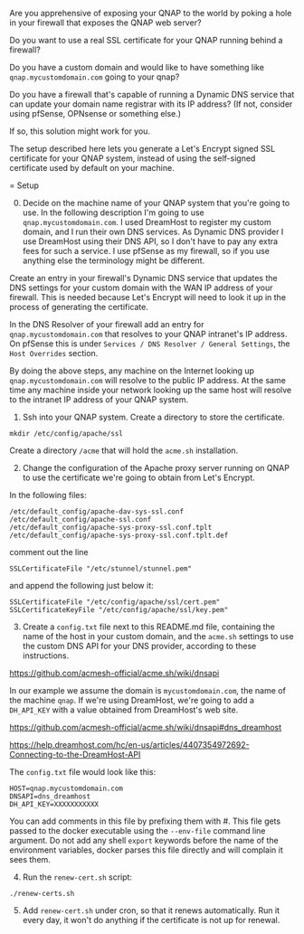 Are you apprehensive of exposing your QNAP to the world by poking a
hole in your firewall that exposes the QNAP web server?

Do you want to use a real SSL certificate for your QNAP running behind
a firewall?

Do you have a custom domain and would like to have something like
`qnap.mycustomdomain.com` going to your qnap?

Do you have a firewall that's capable of running a Dynamic DNS service
that can update your domain name registrar with its IP address? (If
not, consider using pfSense, OPNsense or something else.)

If so, this solution might work for you.

The setup described here lets you generate a Let's Encrypt signed SSL
certificate for your QNAP system, instead of using the self-signed
certificate used by default on your machine.

= Setup

0. Decide on the machine name of your QNAP system that you're going to
   use. In the following description I'm going to use
   `qnap.mycustomdomain.com`. I used DreamHost to register my custom
   domain, and I run their own DNS services. As Dynamic DNS provider I
   use DreamHost using their DNS API, so I don't have to pay any extra
   fees for such a service. I use pfSense as my firewall, so if you
   use anything else the terminology might be different.

Create an entry in your firewall's Dynamic DNS service that updates
the DNS settings for your custom domain with the WAN IP address of
your firewall. This is needed because Let's Encrypt will need to look
it up in the process of generating the certificate.

In the DNS Resolver of your firewall add an entry for
`qnap.mycustomdomain.com` that resolves to your QNAP intranet's IP
address. On pfSense this is under `Services / DNS Resolver / General
Settings`, the `Host Overrides` section.

By doing the above steps, any machine on the Internet looking up
`qnap.mycustomdomain.com` will resolve to the public IP address. At the
same time any machine inside your network looking up the same host
will resolve to the intranet IP address of your QNAP system.

1. Ssh into your QNAP system. Create a directory to store the certificate.

```
mkdir /etc/config/apache/ssl
```

Create a directory `/acme` that will hold the `acme.sh` installation.

2. Change the configuration of the Apache proxy server running on QNAP
to use the certificate we're going to obtain from Let's Encrypt.

In the following files:

```
/etc/default_config/apache-dav-sys-ssl.conf
/etc/default_config/apache-ssl.conf
/etc/default_config/apache-sys-proxy-ssl.conf.tplt
/etc/default_config/apache-sys-proxy-ssl.conf.tplt.def
```

comment out the line

```
SSLCertificateFile "/etc/stunnel/stunnel.pem"
```

and append the following just below it:

```
SSLCertificateFile "/etc/config/apache/ssl/cert.pem"
SSLCertificateKeyFile "/etc/config/apache/ssl/key.pem"
```

3. Create a `config.txt` file next to this README.md file, containing
the name of the host in your custom domain, and the `acme.sh` settings
to use the custom DNS API for your DNS provider, according to these
instructions.

https://github.com/acmesh-official/acme.sh/wiki/dnsapi

In our example we assume the domain is `mycustomdomain.com`, the name
of the machine `qnap`. If we're using DreamHost, we're going to add a
`DH_API_KEY` with a value obtained from DreamHost's web site.

https://github.com/acmesh-official/acme.sh/wiki/dnsapi#dns_dreamhost

https://help.dreamhost.com/hc/en-us/articles/4407354972692-Connecting-to-the-DreamHost-API

The `config.txt` file would look like this:

```
HOST=qnap.mycustomdomain.com
DNSAPI=dns_dreamhost
DH_API_KEY=XXXXXXXXXXX
```

You can add comments in this file by prefixing them with #. This file
gets passed to the docker executable using the `--env-file` command
line argument. Do not add any shell `export` keywords before the name
of the environment variables, docker parses this file directly and
will complain it sees them.

4. Run the `renew-cert.sh` script:

```
./renew-certs.sh
```

5. Add `renew-cert.sh` under cron, so that it renews
   automatically. Run it every day, it won't do anything if the
   certificate is not up for renewal.
